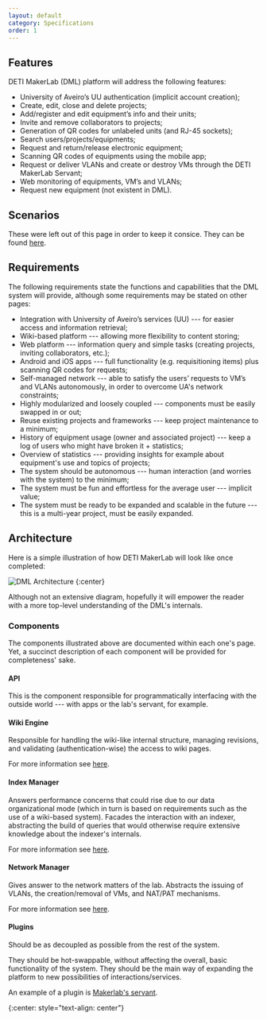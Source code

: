```yaml
---
layout: default
category: Specifications
order: 1
---
```


## Features

DETI MakerLab (DML) platform will address the following features:

* University of Aveiro’s UU authentication (implicit account creation);
* Create, edit, close and delete projects;
* Add/register and edit equipment’s info and their units;
* Invite and remove collaborators to projects;
* Generation of QR codes for unlabeled units (and RJ-45 sockets);
* Search users/projects/equipments;
* Request and return/release electronic equipment;
* Scanning QR codes of equipments using the mobile app;
* Request or deliver VLANs and create or destroy VMs through the DETI MakerLab Servant;
* Web monitoring of equipments, VM’s and VLANs;
* Request new equipment (not existent in DML).

## Scenarios

These were left out of this page in order to keep it consice. They can be
found [here](/specification/scenarios/).

## Requirements

The following requirements state the functions and capabilities that the DML
system will provide, although some requirements may be stated on other pages:
* Integration with University of Aveiro’s services (UU) --- for easier access
  and information retrieval;
* Wiki-based platform --- allowing more flexibility to content storing;
* Web platform --- information query and simple tasks (creating projects,
  inviting collaborators, etc.);
* Android and iOS apps --- full functionality (e.g. requisitioning items) plus
  scanning QR codes for requests;
* Self-managed network --- able to satisfy the users’ requests to VM’s and
  VLANs autonomously, in order to overcome UA's network constraints;
* Highly modularized and loosely coupled --- components must be easily swapped
  in or out;
* Reuse existing projects and frameworks --- keep project maintenance to a
  minimum;
* History of equipment usage  (owner and associated project) --- keep a log of
  users who might have broken it + statistics;
* Overview of statistics --- providing insights for example about equipment's
  use and topics of projects;
* The system should be autonomous --- human interaction (and worries with the
  system) to the minimum;
* The system must be fun and effortless for the average user --- implicit
  value;
* The system must be ready to be expanded and scalable in the future --- this
  is a multi-year project, must be easily expanded.

## Architecture

Here is a simple illustration of how DETI MakerLab will look like once
completed:

![DML Architecture](https://firebasestorage.googleapis.com/v0/b/makerlab-b9b8c.appspot.com/o/dml-architecture.svg?alt=media&token=49f78fb4-81a8-408b-a82d-cc4fec9876a1)
{:center}

Although not an extensive diagram, hopefully it will empower the reader with a
more top-level understanding of the DML's internals.

### Components

The components illustrated above are documented within each one's page. Yet,
a succinct description of each component will be provided for completeness'
sake.

#### API

This is the component responsible for programmatically interfacing with the
outside world --- with apps or the lab's servant, for example.

#### Wiki Engine

Responsible for handling the wiki-like internal structure, managing revisions,
and validating (authentication-wise) the access to wiki pages.

For more information see [here](/specification/wiki/).

#### Index Manager

Answers performance concerns that could rise due to our data organizational
mode (which in turn is based on requirements such as the use of a wiki-based
system). Facades the interaction with an indexer, abstracting the build of
queries that would otherwise require extensive knowledge about the indexer's
internals.

For more information see [here](/specification/indexer/).

#### Network Manager

Gives answer to the network matters of the lab. Abstracts the issuing of
VLANs, the creation/removal of VMs, and NAT/PAT mechanisms.

For more information see [here](/specification/network-manager/).

#### Plugins

Should be as decoupled as possible from the rest of the system.

They should be hot-swappable, without affecting the overall, basic
functionality of the system. They should be the main way of expanding the
platform to new possibilities of interactions/services.

An example of a plugin is [Makerlab's servant](/specification/servant/).

<!-- -->
{:center: style="text-align: center"}
